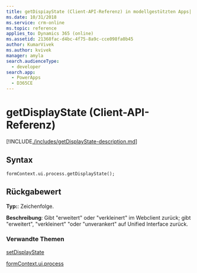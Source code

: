 ```yaml
---
title: getDispiayState (Client-API-Referenz) in modellgestützten Apps| MicrosoftDocs
ms.date: 10/31/2018
ms.service: crm-online
ms.topic: reference
applies_to: Dynamics 365 (online)
ms.assetid: 21368fac-d4bc-4f75-8a9c-cce098fa0b45
author: KumarVivek
ms.author: kvivek
manager: amyla
search.audienceType:
  - developer
search.app:
  - PowerApps
  - D365CE
---
```

# <a name="getdisplaystate-client-api-reference"></a>getDisplayState (Client-API-Referenz)



[!INCLUDE[./includes/getDisplayState-description.md](./includes/getDisplayState-description.md)]

## <a name="syntax"></a>Syntax

`formContext.ui.process.getDisplayState();`

## <a name="return-value"></a>Rückgabewert

**Typ:**: Zeichenfolge.

**Beschreibung**: Gibt "erweitert" oder "verkleinert" im Webclient zurück; gibt "erweitert", "verkleinert" "oder "unverankert" auf Unified Interface zurück.

### <a name="related-topics"></a>Verwandte Themen

[setDisplayState](setDisplayState.md)

[formContext.ui.process](../formContext-ui-process.md)



